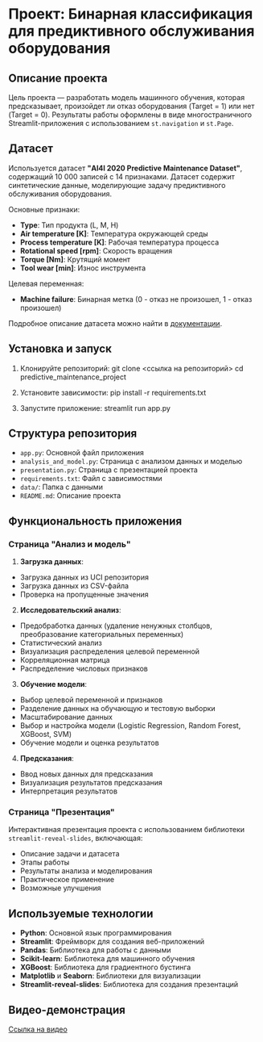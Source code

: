 # Проект: Бинарная классификация для предиктивного обслуживания оборудования

## Описание проекта

Цель проекта — разработать модель машинного обучения, которая предсказывает, произойдет ли отказ оборудования (Target = 1) или нет (Target = 0). Результаты работы оформлены в виде многостраничного Streamlit-приложения с использованием `st.navigation` и `st.Page`.

## Датасет

Используется датасет **"AI4I 2020 Predictive Maintenance Dataset"**, содержащий 10 000 записей с 14 признаками. Датасет содержит синтетические данные, моделирующие задачу предиктивного обслуживания оборудования.

Основные признаки:
- **Type**: Тип продукта (L, M, H)
- **Air temperature [K]**: Температура окружающей среды
- **Process temperature [K]**: Рабочая температура процесса
- **Rotational speed [rpm]**: Скорость вращения
- **Torque [Nm]**: Крутящий момент
- **Tool wear [min]**: Износ инструмента

Целевая переменная:
- **Machine failure**: Бинарная метка (0 - отказ не произошел, 1 - отказ произошел)

Подробное описание датасета можно найти в [документации](https://archive.ics.uci.edu/dataset/601/ai4i+2020+predictive+maintenance+dataset).

## Установка и запуск

1. Клонируйте репозиторий:
git clone <ссылка на репозиторий> cd predictive_maintenance_project


2. Установите зависимости:
pip install -r requirements.txt


3. Запустите приложение:
streamlit run app.py


## Структура репозитория

- `app.py`: Основной файл приложения
- `analysis_and_model.py`: Страница с анализом данных и моделью
- `presentation.py`: Страница с презентацией проекта
- `requirements.txt`: Файл с зависимостями
- `data/`: Папка с данными
- `README.md`: Описание проекта

## Функциональность приложения

### Страница "Анализ и модель"

1. **Загрузка данных**:
- Загрузка данных из UCI репозитория
- Загрузка данных из CSV-файла
- Проверка на пропущенные значения

2. **Исследовательский анализ**:
- Предобработка данных (удаление ненужных столбцов, преобразование категориальных переменных)
- Статистический анализ
- Визуализация распределения целевой переменной
- Корреляционная матрица
- Распределение числовых признаков

3. **Обучение модели**:
- Выбор целевой переменной и признаков
- Разделение данных на обучающую и тестовую выборки
- Масштабирование данных
- Выбор и настройка модели (Logistic Regression, Random Forest, XGBoost, SVM)
- Обучение модели и оценка результатов

4. **Предсказания**:
- Ввод новых данных для предсказания
- Визуализация результатов предсказания
- Интерпретация результатов

### Страница "Презентация"

Интерактивная презентация проекта с использованием библиотеки `streamlit-reveal-slides`, включающая:
- Описание задачи и датасета
- Этапы работы
- Результаты анализа и моделирования
- Практическое применение
- Возможные улучшения

## Используемые технологии
- **Python**: Основной язык программирования
- **Streamlit**: Фреймворк для создания веб-приложений
- **Pandas**: Библиотека для работы с данными
- **Scikit-learn**: Библиотека для машинного обучения
- **XGBoost**: Библиотека для градиентного бустинга
- **Matplotlib** и **Seaborn**: Библиотеки для визуализации
- **Streamlit-reveal-slides**: Библиотека для создания презентаций

## Видео-демонстрация 
[Ссылка на видео](Video/demo.mp4)
